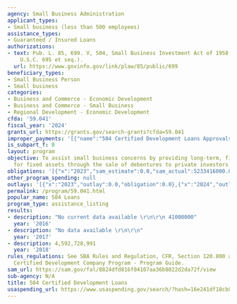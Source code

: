 ```yaml
---
agency: Small Business Administration
applicant_types:
- Small business (less than 500 employees)
assistance_types:
- Guaranteed / Insured Loans
authorizations:
- text: Pub. L. 85, 699. V, 504, Small Business Investment Act of 1958, Title V (15
    U.S.C. 695 et seq.).
  url: https://www.govinfo.gov/link/plaw/85/public/699
beneficiary_types:
- Small Business Person
- Small business
categories:
- Business and Commerce - Economic Development
- Business and Commerce - Small Business
- Regional Development - Economic Development
cfda: '59.041'
fiscal_year: '2024'
grants_url: https://grants.gov/search-grants?cfda=59.041
improper_payments: '[{"name":"504 Certified Development Loans Approvals","outlays":6329160000.0,"improper_payments":236730000.0,"insufficient_payment":50430000.0,"high_priority":false,"related_programs":[]}]'
is_subpart_f: 0
layout: program
objective: To assist small business concerns by providing long-term, fixed-rate financing
  for fixed assets through the sale of debentures to private investors.
obligations: '[{"x":"2023","sam_estimate":0.0,"sam_actual":5233416000.0,"usa_spending_actual":0.0},{"x":"2024","sam_estimate":0.0,"sam_actual":5570093000.0,"usa_spending_actual":0.0},{"x":"2025","sam_estimate":0.0,"sam_actual":16500000000.0,"usa_spending_actual":0.0}]'
other_program_spending: null
outlays: '[{"x":"2023","outlay":0.0,"obligation":0.0},{"x":"2024","outlay":0.0,"obligation":0.0},{"x":"2025","outlay":0.0,"obligation":0.0}]'
permalink: /program/59.041.html
popular_name: 504 Loans
program_type: assistance_listing
results:
- description: "No current data available \r\n\r\n 41000000"
  year: '2016'
- description: "No data available \r\n\r\n"
  year: '2017'
- description: 4,592,728,991
  year: '2018'
rules_regulations: See SBA Rules and Regulation, CFR, Section 120.800 and 120.900;
  Certified Development Company Program - Program Guide.
sam_url: https://sam.gov/fal/8824dfd816f04107aa36b8022d2da72f/view
sub-agency: N/A
title: 504 Certified Development Loans
usaspending_url: https://www.usaspending.gov/search/?hash=16e241df18cb842086be28bcb2204113
---
```


